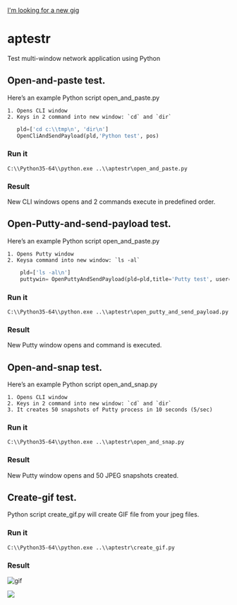 [I'm looking for a new gig](https://github.com/pydemo/Resume)

# aptestr
Test multi-window network application using Python


## Open-and-paste test.

Here’s an example Python script open_and_paste.py

    1. Opens CLI window
    2. Keys in 2 command into new window: `cd` and `dir`
```python
   pld=['cd c:\\tmp\n', 'dir\n']
   OpenCliAndSendPayload(pld,'Python test', pos)
```

### Run it

```
C:\\Python35-64\\python.exe ..\\aptestr\open_and_paste.py
```


### Result

New CLI windows opens and 2 commands execute in predefined order.



## Open-Putty-and-send-payload test.

Here’s an example Python script open_and_paste.py

    1. Opens Putty window
    2. Keysa command into new window: `ls -al`
```python
	pld=['ls -al\n']
	puttywin= OpenPuttyAndSendPayload(pld=pld,title='Putty test', user='bicadmin', pwd='bicadmin', host='ny5lsctgbiuniv1', pos=pos)
```

### Run it

```
C:\\Python35-64\\python.exe ..\\aptestr\open_putty_and_send_payload.py
```


### Result

New Putty window opens and command is executed.



## Open-and-snap test.

Here’s an example Python script open_and_snap.py

    1. Opens CLI window
    2. Keys in 2 command into new window: `cd` and `dir`
    3. It creates 50 snapshots of Putty process in 10 seconds (5/sec)

### Run it

```
C:\\Python35-64\\python.exe ..\\aptestr\open_and_snap.py
```


### Result

New Putty window opens and 50 JPEG snapshots created.



## Create-gif test.

Python script create_gif.py will create GIF file from your jpeg files.

    

### Run it

```
C:\\Python35-64\\python.exe ..\\aptestr\create_gif.py
```


### Result


![gif](https://github.com/pydemo/aptestr/blob/master/aptestr.gif?raw=true)


[<img src="https://www.buymeacoffee.com/assets/img/custom_images/orange_img.png">](https://www.buymeacoffee.com/0nJ32Xg)
